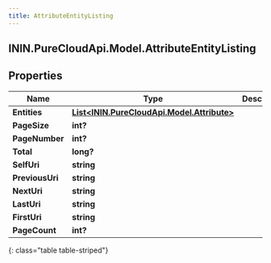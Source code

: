 ```yaml
---
title: AttributeEntityListing
---
```

## ININ.PureCloudApi.Model.AttributeEntityListing

## Properties

|Name | Type | Description | Notes|
|------------ | ------------- | ------------- | -------------|
| **Entities** | [**List&lt;ININ.PureCloudApi.Model.Attribute&gt;**](Attribute.html) |  | [optional] |
| **PageSize** | **int?** |  | [optional] |
| **PageNumber** | **int?** |  | [optional] |
| **Total** | **long?** |  | [optional] |
| **SelfUri** | **string** |  | [optional] |
| **PreviousUri** | **string** |  | [optional] |
| **NextUri** | **string** |  | [optional] |
| **LastUri** | **string** |  | [optional] |
| **FirstUri** | **string** |  | [optional] |
| **PageCount** | **int?** |  | [optional] |
{: class="table table-striped"}


